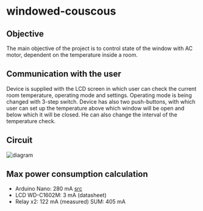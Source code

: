 # windowed-couscous

## Objective
The main objective of the project is to control state of the window with AC motor, dependent on the temperature inside a room. 

## Communication with the user
Device is supplied with the LCD screen in which user can check the current room temperature, operating mode and settings. Operating mode is being changed with 3-step switch.
Device has also two push-buttons, with which user can set up the temperature above which window will be open and below which it will be closed. He can also change the interval of the temperature check. 

## Circuit
![diagram](https://github.com/kajedot/windowed-couscous/assets/22113075/d5ba23b2-9bff-47c0-96fa-43f63a085970)

## Max power consumption calculation
- Arduino Nano: 280 mA [src](https://arduino.stackexchange.com/questions/926/what-is-the-maximum-power-consumption-of-the-arduino-nano-3-0)
- LCD WD-C1602M: 3 mA (datasheet)
- Relay x2: 122 mA (measured)
SUM: 405 mA
